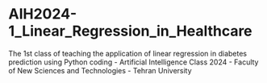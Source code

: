 # AIH2024-1_Linear_Regression_in_Healthcare
The 1st class of teaching the application of linear regression in diabetes prediction using Python coding - Artificial Intelligence Class 2024 - Faculty of New Sciences and Technologies - Tehran University

